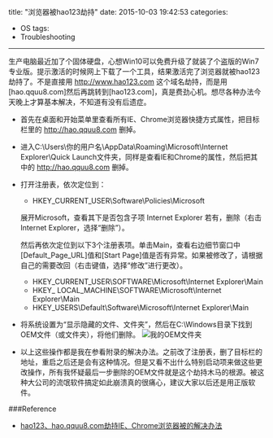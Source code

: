title: "浏览器被hao123劫持"
date: 2015-10-03 19:42:53
categories: 
- OS
tags:
- Troubleshooting

---
生产电脑最近加了个固体硬盘，心想Win10可以免费升级了就装了个盗版的Win7专业版。提示激活的时候网上下载了一个工具，结果激活完了浏览器就被hao123劫持了。不是直接用 <http://www.hao123.com> 这个域名劫持，而是用[hao.qquu8.com]然后再跳转到[hao123.com]，真是费劲心机。想尽各种办法今天晚上才算基本解决，不知道有没有后遗症。

- 首先在桌面和开始菜单里查看所有IE、Chrome浏览器快捷方式属性，把目标栏里的 <http://hao.qquu8.com> 删掉。
 
- 进入C:\Users\你的用户名\AppData\Roaming\Microsoft\Internet Explorer\Quick Launch文件夹，同样是查看IE和Chrome的属性，然后把其中的 <http://hao.qquu8.com> 删掉。

- 打开注册表，依次定位到：

    - HKEY_CURRENT_USER\Software\Policies\Microsoft
    
    展开Microsoft，查看其下是否包含子项 Internet Explorer 若有，删除（右击Internet Explorer，选择“删除”）。
    
    然后再依次定位到以下3个注册表项。单击Main，查看右边细节窗口中[Default_Page_URL]值和[Start Page]值是否有异常。如果被修改了，请根据自己的需要改回（右击键值，选择“修改”进行更改）。
    
    - HKEY_CURRENT_USER\SOFTWARE\Microsoft\Internet Explorer\Main
    - HKEY_ LOCAL_MACHINE\SOFTWARE\Microsoft\Internet Explorer\Main
    - HKEY_USERS\Default\Software\Microsoft\Internet Explorer\Main

- 将系统设置为“显示隐藏的文件、文件夹”，然后在C:\Windows目录下找到OEM文件（或文件夹），将他们删除。
    ![我的OEM文件夹](/img/oem.png)
    
- 以上这些操作都是我在参看附录的解决办法。之前改了注册表，删了目标栏的地址，重启之后还是会有这种情况。但是又看不出什么特别启动项来做这些更改操作，所有我怀疑最后一步删除的OEM文件就是这个劫持木马的根源。被这种大公司的流氓软件搞定如此崩溃真的很痛心，建议大家以后还是用正版软件。

###Reference

- [hao123、hao.qquu8.com劫持IE、Chrome浏览器被的解决办法](http://www.techweb.com.cn/internet/2015-07-20/2177852.shtml)
